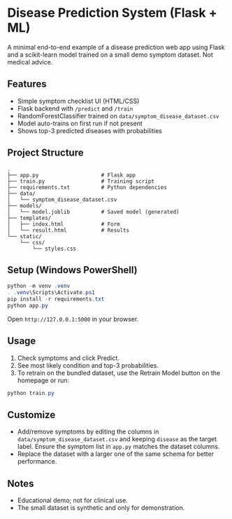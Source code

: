 # Disease Prediction System (Flask + ML)

A minimal end-to-end example of a disease prediction web app using Flask and a scikit-learn model trained on a small demo symptom dataset. Not medical advice.

## Features
- Simple symptom checklist UI (HTML/CSS)
- Flask backend with `/predict` and `/train`
- RandomForestClassifier trained on `data/symptom_disease_dataset.csv`
- Model auto-trains on first run if not present
- Shows top-3 predicted diseases with probabilities

## Project Structure
```
.
├── app.py                    # Flask app
├── train.py                  # Training script
├── requirements.txt          # Python dependencies
├── data/
│   └── symptom_disease_dataset.csv
├── models/
│   └── model.joblib          # Saved model (generated)
├── templates/
│   ├── index.html            # Form
│   └── result.html           # Results
└── static/
    └── css/
        └── styles.css
```

## Setup (Windows PowerShell)
```powershell
python -m venv .venv
. .venv\Scripts\Activate.ps1
pip install -r requirements.txt
python app.py
```
Open `http://127.0.0.1:5000` in your browser.

## Usage
1. Check symptoms and click Predict.
2. See most likely condition and top-3 probabilities.
3. To retrain on the bundled dataset, use the Retrain Model button on the homepage or run:
```powershell
python train.py
```

## Customize
- Add/remove symptoms by editing the columns in `data/symptom_disease_dataset.csv` and keeping `disease` as the target label. Ensure the symptom list in `app.py` matches the dataset columns.
- Replace the dataset with a larger one of the same schema for better performance.

## Notes
- Educational demo; not for clinical use.
- The small dataset is synthetic and only for demonstration.
